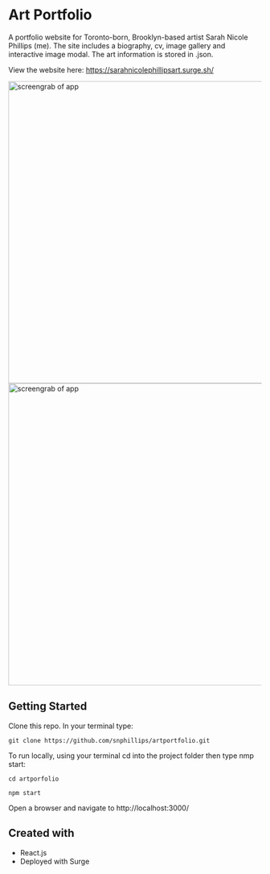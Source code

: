 # Art Portfolio
A portfolio website for Toronto-born, Brooklyn-based artist Sarah Nicole Phillips (me). The site includes a biography, cv, image gallery and interactive image modal. The art information is stored in .json.

View the website here: https://sarahnicolephillipsart.surge.sh/

<img src="https://i.imgur.com/jUiKQQy.png" width="600" alt="screengrab of app">
<img src="https://i.imgur.com/pP8Ne6d.png" width="600" alt="screengrab of app">

## Getting Started
Clone this repo. In your terminal type:

`git clone https://github.com/snphillips/artportfolio.git`

To run locally, using your terminal cd into the project folder then type nmp start:

`cd artporfolio`

`npm start`

Open a browser and navigate to http://localhost:3000/

## Created with
- React.js
- Deployed with Surge
